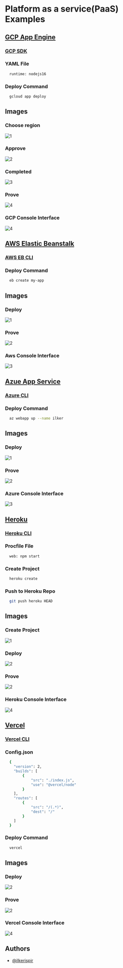 # Platform as a service(PaaS) Examples

## [GCP App Engine](https://cloud.google.com/appengine)

### [GCP SDK](https://cloud.google.com/sdk)

###  YAML File
```bash
  runtime: nodejs16
```

###  Deploy Command
```bash
  gcloud app deploy
```
## Images
### Choose region
![1](images/app-engine/1.png)

### Approve
![2](images/app-engine/2.png)

### Completed
![3](images/app-engine/3.png)

### Prove
![4](images/app-engine/4.png)

### GCP Console Interface
![4](images/app-engine/5.png)

## [AWS Elastic Beanstalk](https://aws.amazon.com/elasticbeanstalk/)

### [AWS EB CLI](https://docs.aws.amazon.com/elasticbeanstalk/latest/dg/eb-cli3-install.html)

###  Deploy Command
```bash
  eb create my-app
```
## Images
### Deploy
![1](images/elastic-beanstalk/1.png)

### Prove
![2](images/elastic-beanstalk/2.png)

### Aws Console Interface
![3](images/elastic-beanstalk/3.png)

## [Azue App Service](https://azure.microsoft.com/en-us/services/app-service/)

### [Azure CLI](https://docs.microsoft.com/en-us/cli/azure/)

###  Deploy Command
```bash
  az webapp up --name ilker
```
## Images
### Deploy
![1](images/app-service/1.png)

### Prove
![2](images/app-service/2.png)

### Azure Console Interface
![3](images/app-service/3.png)

## [Heroku](https://www.heroku.com/)

### [Heroku CLI](https://devcenter.heroku.com/articles/heroku-cli)

###  Procfile File
```bash
  web: npm start
```
###  Create Project
```bash
  heroku create
```

###  Push to Heroku Repo
```bash
  git push heroku HEAD
```
## Images
### Create Project
![1](images/heroku/1.png)

### Deploy
![2](images/heroku/2.png)

### Prove
![2](images/heroku/3.png)

### Heroku Console Interface
![4](images/heroku/4.png)

## [Vercel](https://vercel.com/)

### [Vercel CLI](https://vercel.com/docs/cli)

### Config.json
```bash
  {
    "version": 2,
    "builds": [
        {
            "src": "./index.js",
            "use": "@vercel/node"
        }
    ],
    "routes": [
        {
            "src": "/(.*)",
            "dest": "/"
        }
    ]
  }
```

###  Deploy Command
```bash
  vercel
```
## Images

### Deploy
![2](images/vercel/1.png)

### Prove
![2](images/vercel/2.png)

### Vercel Console Interface
![4](images/vercel/3.png)

## Authors
- [@ilkerispir](https://www.github.com/ilkerispir)